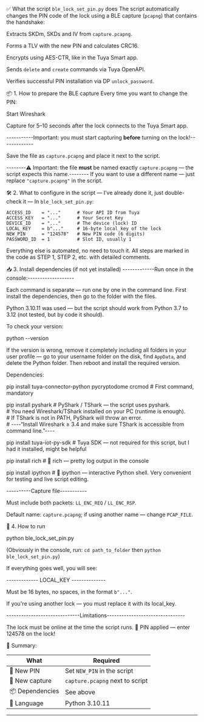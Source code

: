
✅ What the script `ble_lock_set_pin.py` does
The script automatically changes the PIN code of the lock using a BLE capture (`pcapng`) that contains the handshake:

Extracts SKDm, SKDs and IV from `capture.pcapng`.

Forms a TLV with the new PIN and calculates CRC16.

Encrypts using AES-CTR, like in the Tuya Smart app.

Sends `delete` and `create` commands via Tuya OpenAPI.

Verifies successful PIN installation via DP `unlock_password`.

📦 1. How to prepare the BLE capture
Every time you want to change the PIN:

Start Wireshark

Capture for 5–10 seconds after the lock connects to the Tuya Smart app.

\-----------Important: you must start capturing **before** turning on the lock!-------------

Save the file as `capture.pcapng` and place it next to the script.

\--------⚠️ Important: the file **must** be named exactly `capture.pcapng` — the script expects this name.--------
If you want to use a different name — just replace `"capture.pcapng"` in the script.

🛠️ 2. What to configure in the script — I’ve already done it, just double-check it —
In `ble_lock_set_pin.py`:

```
ACCESS_ID    = "..."      # Your API ID from Tuya  
ACCESS_KEY   = "..."      # Your Secret Key  
DEVICE_ID    = "..."      # The device (lock) ID  
LOCAL_KEY    = b"..."     # 16-byte local_key of the lock  
NEW_PIN      = "124578"   # New PIN code (6 digits)  
PASSWORD_ID  = 1          # Slot ID, usually 1  
```

Everything else is automated, no need to touch it.
All steps are marked in the code as STEP 1, STEP 2, etc. with detailed comments.

📥 3. Install dependencies (if not yet installed)
\-------------Run once in the console:-------------------

Each command is separate — run one by one in the command line. First install the dependencies, then go to the folder with the files.

Python 3.10.11 was used — but the script should work from Python 3.7 to 3.12 (not tested, but by code it should).

To check your version:

python --version


If the version is wrong, remove it completely including all folders in your user profile — go to your username folder on the disk, find `AppData`, and delete the Python folder. Then reboot and install the required version.

Dependencies:


pip install tuya-connector-python pycryptodome crcmod   # First command, mandatory

pip install pyshark   # PyShark / TShark — the script uses pyshark.  
                      # You need Wireshark/TShark installed on your PC (runtime is enough).  
                      # If TShark is not in PATH, PyShark will throw an error.  
                      # ----“Install Wireshark ≥ 3.4 and make sure TShark is accessible from command line.”----

pip install tuya-iot-py-sdk   # Tuya SDK — not required for this script, but I had it installed, might be helpful

pip install rich             # 🌈 rich — pretty log output in the console

pip install ipython          # 🧠 ipython — interactive Python shell. Very convenient for testing and live script editing.


\----------Capture file-----------

Must include both packets: `LL_ENC_REQ` / `LL_ENC_RSP`.

Default name: `capture.pcapng`; if using another name — change `PCAP_FILE`.

🚀 4. How to run


python ble_lock_set_pin.py


(Obviously in the console, run: `cd path_to_folder` then `python ble_lock_set_pin.py`)

If everything goes well, you will see:

\-------------  LOCAL\_KEY  --------------

Must be 16 bytes, no spaces, in the format `b"..."`.

If you're using another lock — you must replace it with its local\_key.

\------------------------------Limitations--------------------------------

The lock must be online at the time the script runs.
🎉 PIN applied — enter 124578 on the lock!

📌 Summary:

| What            | Required                        |
| --------------- | ------------------------------- |
| 🔁 New PIN      | Set `NEW_PIN` in the script     |
| 📄 New capture  | `capture.pcapng` next to script |
| 📦 Dependencies | See above                       |
| 💬 Language     | Python 3.10.11                  |

---


